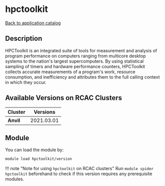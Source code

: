 # hpctoolkit

[Back to application catalog](../app_catalog.md)

## Description
HPCToolkit is an integrated suite of tools for measurement and analysis of program performance on computers ranging from multicore desktop systems to the nation's largest supercomputers. By using statistical sampling of timers and hardware performance counters, HPCToolkit collects accurate measurements of a program's work, resource consumption, and inefficiency and attributes them to the full calling context in which they occur.

## Available Versions on RCAC Clusters
|Cluster|Versions|
|---|---|
|**Anvil**|2021.03.01|

## Module
You can load the module by:

```bash
module load hpctoolkit/version
```

!!! note "Note for using `hpctoolkit` on RCAC clusters"
    Run `module spider hpctoolkit` beforehand to check if this version requires any prerequisite modules.
